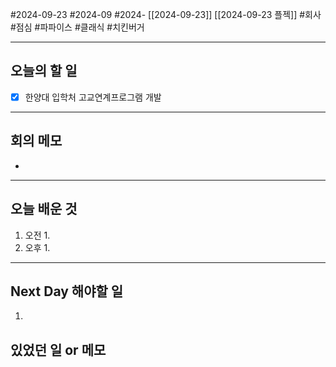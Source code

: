 #2024-09-23 #2024-09 #2024- [[2024-09-23]] [[2024-09-23 플젝]]
#회사 #점심 #파파이스 #클래식 #치킨버거

---
## 오늘의 할 일
- [x] 한양대 입학처 고교연계프로그램 개발
---
## 회의 메모
- 
---
## 오늘 배운 것
1. 오전
    1. 
2. 오후
    1. 
---
## Next Day 해야할 일
1. 


## 있었던 일 or 메모